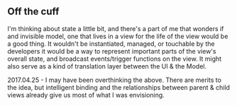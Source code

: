 ## Off the cuff
I'm thinking about state a little bit, and there's a part of me that wonders if
and invisible model, one that lives in a view for the life of the view would be 
a good thing. It wouldn't be instantiated, managed, or touchable by the developers
it would be a way to represent important parts of the view's overall state, and
broadcast events/trigger functions on the view. It might also serve as a kind of
translation layer between the UI & the Model.

2017.04.25 - I may have been overthinking the above. There are merits to the idea,
but intelligent binding and the relationships between parent & child views already 
give us most of what I was envisioning.
